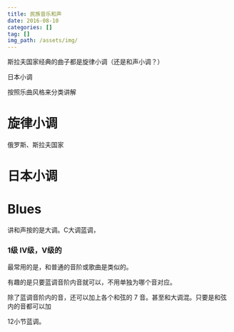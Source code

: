 ```yaml
---
title: 民族音乐和声
date: 2016-08-10
categories: []
tag: []
img_path: /assets/img/
---
```



斯拉夫国家经典的曲子都是旋律小调（还是和声小调？）

日本小调


按照乐曲风格来分类讲解





# 旋律小调

俄罗斯、斯拉夫国家

# 日本小调


# Blues

讲和声按的是大调。C大调蓝调，

### 1级 IV级，V级的

最常用的是，和普通的音阶或歌曲是类似的。

有趣的是只要蓝调音阶内音就可以，不用单独为哪个音对应。

除了蓝调音阶内的音，还可以加上各个和弦的 7 音。甚至和大调混。只要是和弦内的音都可以加

12小节蓝调。



